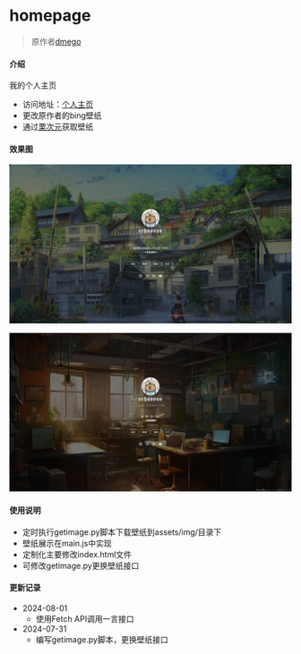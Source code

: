 # homepage

> 原作者[dmego](https://i.dmego.cn/)

#### 介绍
我的个人主页

- 访问地址：[个人主页](https://erhuoyan.cn)
- 更改原作者的bing壁纸
- 通过[栗次元](https://t.alcy.cc/)获取壁纸

#### 效果图

![Alt text](PixPin_2024-08-01_13-19-10.jpg) 

![Alt text](PixPin_2024-08-01_14-11-18.jpg)

#### 使用说明

- 定时执行getimage.py脚本下载壁纸到assets/img/目录下
- 壁纸展示在main.js中实现
- 定制化主要修改index.html文件
- 可修改getimage.py更换壁纸接口

#### 更新记录
- 2024-08-01
    - 使用Fetch API调用一言接口
- 2024-07-31
    - 编写getimage.py脚本，更换壁纸接口
